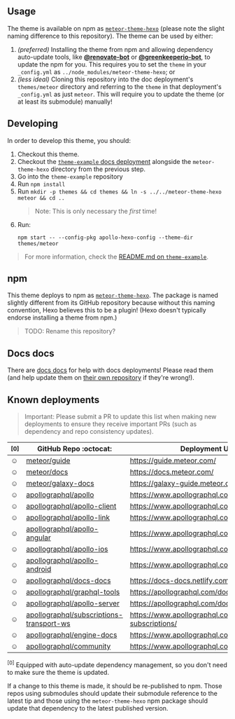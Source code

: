 ## Usage

The theme is available on npm as [`meteor-theme-hexo`](https://npm.im/meteor-theme-hexo) (please note the slight naming difference to this repository).  The theme can be used by either:

1. _(preferred)_ Installing the theme from npm and allowing dependency auto-update tools, like [**@renovate-bot**](https://github.com/renovate-bot) or [**@greenkeeperio-bot**](https://github.com/greenkeeperio-bot), to update the npm for you.  This requires you to set the `theme` in your `_config.yml` as `../node_modules/meteor-theme-hexo`; or
2. _(less ideal)_ Cloning this repository into the doc deployment's `themes/meteor` directory and referring to the `theme` in that deployment's `_config.yml` as just `meteor`.  This will require you to update the theme (or at least its submodule) manually!

## Developing

In order to develop this theme, you should:

1. Checkout this theme.
2. Checkout the [`theme-example` docs deployment](https://github.com/meteor/theme-example) alongside the `meteor-theme-hexo` directory from the previous step.
3. Go into the `theme-example` repository
4. Run `npm install`
5. Run `mkdir -p themes && cd themes && ln -s ../../meteor-theme-hexo meteor && cd ..`
   > Note: This is only necessary the _first_ time!
6. Run:
   ```
   npm start -- --config-pkg apollo-hexo-config --theme-dir themes/meteor
   ```

> For more information, check the [README.md on `theme-example`](https://github.com/meteor/theme-example/blob/master/README.md).

## npm

This theme deploys to npm as [`meteor-theme-hexo`](https://www.npmjs.com/packages/meteor-theme-hexo).  The package is named slightly different from its GitHub repository because without this naming convention, Hexo believes this to be a plugin!  (Hexo doesn't typically endorse installing a theme from npm.)

> TODO: Rename this repository?

## Docs docs

There are [docs docs](https://docs-docs.netlify.com/docs/docs/) for help with docs deployments!  Please read them (and help update them on [their own repository](https://github.com/apollographql/docs-docs/) if they're wrong!).

## Known deployments

> Important: Please submit a PR to update this list when making new deployments to ensure they receive important PRs (such as dependency and repo consistency updates).

| <sup>[0]</sup> | GitHub Repo :octocat:  | Deployment URL :rocket: |
| --- | --- | --- |
| :relaxed: | [meteor/guide](https://github.com/meteor/guide/) | https://guide.meteor.com/ |
| :relaxed: | [meteor/docs](https://github.com/meteor/docs/) | https://docs.meteor.com/ |
| :relaxed: | [meteor/galaxy-docs](https://github.com/meteor/galaxy-docs/) | https://galaxy-guide.meteor.com/ |
| :relaxed: | [apollographql/apollo](https://github.com/apollographql/apollo/) | https://www.apollographql.com/docs/ |
| :relaxed: | [apollographql/apollo-client](https://github.com/apollographql/apollo-client/) | https://www.apollographql.com/docs/react/ |
| :relaxed: | [apollographql/apollo-link](https://github.com/apollographql/apollo-link/) | https://www.apollographql.com/docs/link/ |
| :relaxed: | [apollographql/apollo-angular](https://github.com/apollographql/apollo-angular/) | https://www.apollographql.com/docs/angular/ |
| :relaxed: | [apollographql/apollo-ios](https://github.com/apollographql/apollo-ios/) | https://www.apollographql.com/docs/ios/ |
| :relaxed: | [apollographql/apollo-android](https://github.com/apollographql/apollo-android/) | https://www.apollographql.com/docs/android/ |
| :relaxed: | [apollographql/docs-docs](https://github.com/apollographql/docs-docs/) | https://docs-docs.netlify.com/docs/docs/ |
| :relaxed: | [apollographql/graphql-tools](https://github.com/apollographql/graphql-tools/) | https://apollographql.com/docs/graphql-tools/ |
| :relaxed: | [apollographql/apollo-server](https://github.com/apollographql/apollo-server/) | https://apollographql.com/docs/apollo-server/ |
| :relaxed: | [apollographql/subscriptions-transport-ws](https://github.com/apollographql/subscriptions-transport-ws/) | https://www.apollographql.com/docs/graphql-subscriptions/ |
| :relaxed: | [apollographql/engine-docs](https://github.com/apollographql/engine-docs/) | https://www.apollographql.com/docs/engine/ |
| :relaxed: | [apollographql/community](https://github.com/apollographql/community/) | https://www.apollographql.com/docs/community/ |

  <sup>[0]</sup> Equipped with auto-update dependency management, so you don't need to make sure the theme is updated.

If a change to this theme is made, it should be re-published to npm.  Those repos using submodules should update their submodule reference to the latest tip and those using the `meteor-theme-hexo` npm package should update that dependency to the latest published version.
